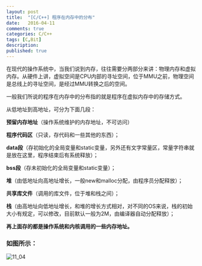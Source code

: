 ```yaml
---
layout: post
title:  "[C/C++] 程序在内存中的分布"
date:   2016-04-11
comments: true
categories: C/C++
tags: [C,Bit]
description:
published: true
---
```



在现代的操作系统中，当我们说到内存，往往需要分两部分来讲：物理内存和虚拟内存。从硬件上讲，虚拟空间是CPU内部的寻址空间，位于MMU之前，物理空间是总线上的寻址空间，是经过MMU转换之后的空间。

一般我们所说的程序在内存中的分布指的就是程序在虚拟内存中的存储方式。

从低地址到高地址，可分为下面几段：

**预留内存地址**（操作系统维护的内存地址，不可访问）

**程序代码区**（只读，存代码和一些其他的东西）；

**data段**（存初始化的全局变量和static变量，另外还有文字常量区，常量字符串就是放在这里，程序结束后有系统释放）；

**bss段**（存未初始化的全局变量和static变量）；

**堆**（由低地址向高地址增长，一般new和malloc分配，由程序员分配释放）；

**共享库文件**（调用的库文件，位于堆和栈之间）；

**栈**（由高地址向低地址增长，和堆的增长方式相对，对不同的OS来说，栈的初始大小有规定，可以修改，目前默认一般为2M，由编译器自动分配释放）；

**再上面存的都是操作系统和内核调用的一些内存地址。**

### 如图所示：

<img src="{{ site.url }}/images/201604/11_04.png" alt="11_04" />
